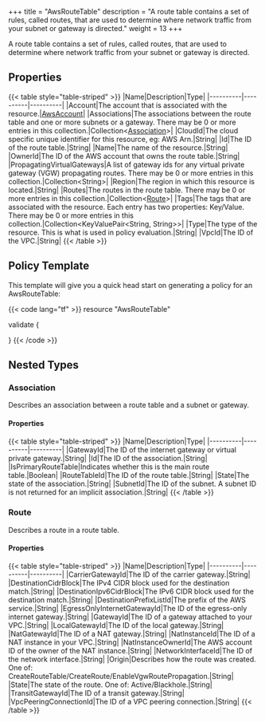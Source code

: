 +++
title = "AwsRouteTable"
description = "A route table contains a set of rules, called routes, that are used to determine where network traffic from your subnet or gateway is directed."
weight = 13
+++

A route table contains a set of rules, called routes, that are used to determine where network traffic from your subnet or gateway is directed.

## Properties
{{< table style="table-striped" >}}
|Name|Description|Type|
|----------|----------|----------|
|Account|The account that is associated with the resource.|[AwsAccount](/docs/aws/resources/awsaccount/)|
|Associations|The associations between the route table and one or more subnets or a gateway. There may be 0 or more entries in this collection.|Collection\<[Association](#association)>|
|CloudId|The cloud specific unique identifier for this resource, eg: AWS Arn.|String|
|Id|The ID of the route table.|String|
|Name|The name of the resource.|String|
|OwnerId|The ID of the AWS account that owns the route table.|String|
|PropagatingVirtualGateways|A list of gateway ids for any virtual private gateway (VGW) propagating routes. There may be 0 or more entries in this collection.|Collection\<String>|
|Region|The region in which this resource is located.|String|
|Routes|The routes in the route table. There may be 0 or more entries in this collection.|Collection\<[Route](#route)>|
|Tags|The tags that are associated with the resource. Each entry has two properties: Key/Value. There may be 0 or more entries in this collection.|Collection\<KeyValuePair<String, String>>|
|Type|The type of the resource. This is what is used in policy evaluation.|String|
|VpcId|The ID of the VPC.|String|
{{< /table >}}

## Policy Template
This template will give you a quick head start on generating a policy for an AwsRouteTable:

{{< code lang="tf" >}}
resource "AwsRouteTable"

validate {

}
{{< /code >}}
## Nested Types
### Association
Describes an association between a route table and a subnet or gateway.

#### Properties
{{< table style="table-striped" >}}
|Name|Description|Type|
|----------|----------|----------|
|GatewayId|The ID of the internet gateway or virtual private gateway.|String|
|Id|The ID of the association.|String|
|IsPrimaryRouteTable|Indicates whether this is the main route table.|Boolean|
|RouteTableId|The ID of the route table.|String|
|State|The state of the association.|String|
|SubnetId|The ID of the subnet. A subnet ID is not returned for an implicit association.|String|
{{< /table >}}

### Route
Describes a route in a route table.

#### Properties
{{< table style="table-striped" >}}
|Name|Description|Type|
|----------|----------|----------|
|CarrierGatewayId|The ID of the carrier gateway.|String|
|DestinationCidrBlock|The IPv4 CIDR block used for the destination match.|String|
|DestinationIpv6CidrBlock|The IPv6 CIDR block used for the destination match.|String|
|DestinationPrefixListId|The prefix of the AWS service.|String|
|EgressOnlyInternetGatewayId|The ID of the egress-only internet gateway.|String|
|GatewayId|The ID of a gateway attached to your VPC.|String|
|LocalGatewayId|The ID of the local gateway.|String|
|NatGatewayId|The ID of a NAT gateway.|String|
|NatInstanceId|The ID of a NAT instance in your VPC.|String|
|NatInstanceOwnerId|The AWS account ID of the owner of the NAT instance.|String|
|NetworkInterfaceId|The ID of the network interface.|String|
|Origin|Describes how the route was created. One of: CreateRouteTable/CreateRoute/EnableVgwRoutePropagation.|String|
|State|The state of the route. One of: Active/Blackhole.|String|
|TransitGatewayId|The ID of a transit gateway.|String|
|VpcPeeringConnectionId|The ID of a VPC peering connection.|String|
{{< /table >}}

